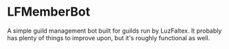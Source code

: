 # LFMemberBot

A simple guild management bot built for guilds run by LuzFaltex. It probably has plenty of things to improve upon, but it's roughly functional as well.
